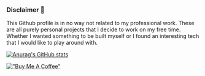 ### Disclaimer 📢

This Github profile is in no way not related to my professional work. These are all purely personal projects that I decide to work on my free time. Whether I wanted something to be built myself or I found an interesting tech that I would like to play around with.

[![Anurag's GitHub stats](https://github-readme-stats.vercel.app/api?username=madtofan&theme=tokyonight)](https://github.com/anuraghazra/github-readme-stats)

[!["Buy Me A Coffee"](https://www.buymeacoffee.com/assets/img/custom_images/orange_img.png)](https://www.buymeacoffee.com/madtofan)


